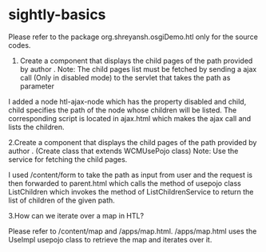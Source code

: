 # sightly-basics

Please refer to the package org.shreyansh.osgiDemo.htl only for the source codes.

1. Create a component that displays the child pages of the path provided by author .  Note: The child pages list must be fetched by sending a ajax call (Only in disabled mode) to the servlet that takes the path as parameter  

I added a node htl-ajax-node which has the property disabled and child, child specifies the path of the node whose children will be listed. The corresponding script is located in ajax.html which makes the ajax call and lists the children.

2.Create a component that displays the child pages of the path provided by author .  (Create class that extends  WCMUsePojo class)
Note: Use the service for fetching the child pages.

I used /content/form to take the path as input from user and the request is then forwarded to parent.html which calls the method of usepojo class ListChildren which invokes the method of ListChildrenService to return the list of children of the given path.

3.How can we iterate over a map in HTL?

Please refer to /content/map and /apps/map.html. /apps/map.html uses the UseImpl usepojo class to retrieve the map and iterates over it.
